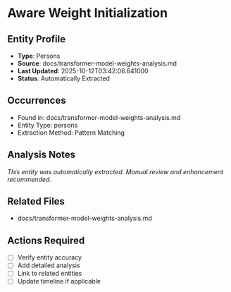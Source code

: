 # Aware Weight Initialization

## Entity Profile
- **Type**: Persons
- **Source**: docs/transformer-model-weights-analysis.md
- **Last Updated**: 2025-10-12T03:42:06.641000
- **Status**: Automatically Extracted

## Occurrences
- Found in: docs/transformer-model-weights-analysis.md
- Entity Type: persons
- Extraction Method: Pattern Matching

## Analysis Notes
*This entity was automatically extracted. Manual review and enhancement recommended.*

## Related Files
- docs/transformer-model-weights-analysis.md

## Actions Required
- [ ] Verify entity accuracy
- [ ] Add detailed analysis
- [ ] Link to related entities
- [ ] Update timeline if applicable
